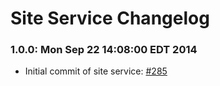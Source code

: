 # Site Service Changelog

### 1.0.0: Mon Sep 22 14:08:00 EDT 2014
* Initial commit of site service: [#285](https://github.com/cinema6/cwrx/pull/285)
